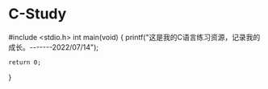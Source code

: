 # C-Study
#include <stdio.h>
int main(void)
{
    printf("这是我的C语言练习资源，记录我的成长。-------2022/07/14");
    
    return 0;
 }
